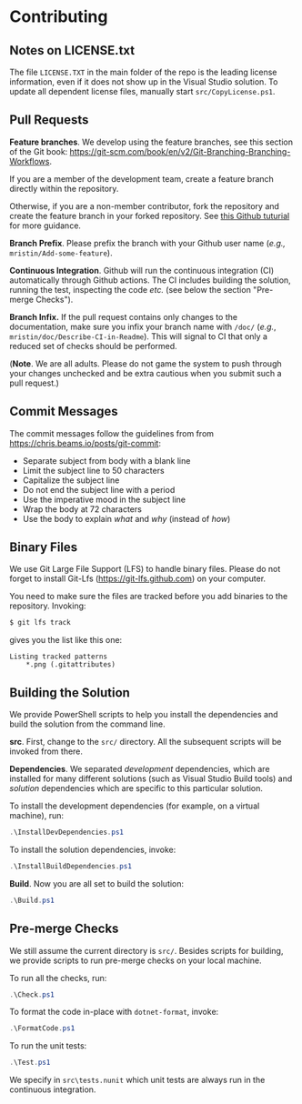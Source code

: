# Contributing

## Notes on LICENSE.txt

The file `LICENSE.TXT` in the main folder of the repo is the leading license
information, even if it does not show up in the Visual Studio solution. To
update all dependent license files, manually start `src/CopyLicense.ps1`.

## Pull Requests

**Feature branches**. We develop using the feature branches, see this section of the Git book:
https://git-scm.com/book/en/v2/Git-Branching-Branching-Workflows.

If you are a member of the development team, create a feature branch directly
within the repository.

Otherwise, if you are a non-member contributor, fork the repository and create
the feature branch in your forked repository. See [this Github tuturial](
https://help.github.com/en/github/collaborating-with-issues-and-pull-requests/creating-a-pull-request-from-a-fork
) for more guidance. 

**Branch Prefix**. Please prefix the branch with your Github user name 
(*e.g.,* `mristin/Add-some-feature`).

**Continuous Integration**. Github will run the continuous integration (CI) automatically through Github 
actions. The CI includes building the solution, running the test, inspecting
the code *etc.* (see below the section "Pre-merge Checks").

**Branch Infix.** If the pull request contains only changes to the 
documentation, make sure you infix your branch name with `/doc/` (*e.g.*, 
`mristin/doc/Describe-CI-in-Readme`). This will signal to CI that only a reduced
set of checks should be performed. 

(**Note**. We are all adults. Please do not
game the system to push through your changes unchecked and be extra cautious 
when you submit such a pull request.)  

## Commit Messages

The commit messages follow the guidelines from 
from https://chris.beams.io/posts/git-commit:
* Separate subject from body with a blank line
* Limit the subject line to 50 characters
* Capitalize the subject line
* Do not end the subject line with a period
* Use the imperative mood in the subject line
* Wrap the body at 72 characters
* Use the body to explain *what* and *why* (instead of *how*)

## Binary Files

We use Git Large File Support (LFS) to handle binary files. Please do not forget
to install Git-Lfs (https://git-lfs.github.com) on your computer.

You need to make sure the files are tracked before you add binaries to the 
repository. Invoking:
```bash
$ git lfs track
```
gives you the list like this one:
```
Listing tracked patterns
    *.png (.gitattributes)
```

## Building the Solution

We provide PowerShell scripts to help you install the dependencies and build 
the solution from the command line.

**src**. First, change to the `src/` directory. All the subsequent scripts will be 
invoked from there.

**Dependencies**. We separated *development* dependencies, which are installed for many different
solutions (such as Visual Studio Build tools) and *solution* dependencies
which are specific to this particular solution.

To install the development dependencies (for example, on a virtual machine), 
run:

```powershell
.\InstallDevDependencies.ps1
```

To install the solution dependencies, invoke:

```powershell
.\InstallBuildDependencies.ps1
```

**Build**. Now you are all set to build the solution:

```powershell
.\Build.ps1
```

## Pre-merge Checks

We still assume the current directory is `src/`. Besides scripts for building,
we provide scripts to run pre-merge checks on your local machine.

To run all the checks, run:

```powershell
.\Check.ps1
```

To format the code in-place with `dotnet-format`, invoke:

```powershell
.\FormatCode.ps1
```

To run the unit tests:

```powershell
.\Test.ps1
```

We specify in `src\tests.nunit` which unit tests are always run in the 
continuous integration.
